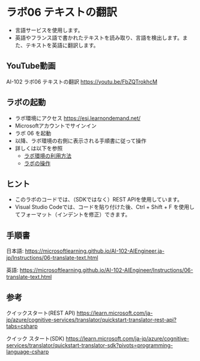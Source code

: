 # ラボ06 テキストの翻訳

- 言語サービスを使用します。
- 英語やフランス語で書かれたテキストを読み取り、言語を検出します。また、テキストを英語に翻訳します。

## YouTube動画

AI-102 ラボ06 テキストの翻訳
https://youtu.be/FbZQTrokhcM

## ラボの起動

- ラボ環境にアクセス https://esi.learnondemand.net/
- Microsoftアカウントでサインイン
- ラボ 06 を起動
- 以降、ラボ環境の右側に表示される手順書に従って操作
- 詳しくは以下を参照
  - [ラボ環境の利用方法](https://github.com/hiryamada/notes/blob/main/cloudslice/README.md)
  - [ラボの操作](https://github.com/hiryamada/notes/blob/main/cloudslice/CloudSliceLab.pdf)

## ヒント

- このラボのコードでは、（SDKではなく）REST APIを使用しています。
- Visual Studio Codeでは、コードを貼り付けた後、Ctrl + Shift + F を使用してフォーマット（インデントを修正）できます。

## 手順書

日本語:
https://microsoftlearning.github.io/AI-102-AIEngineer.ja-jp/Instructions/06-translate-text.html

英語:
https://microsoftlearning.github.io/AI-102-AIEngineer/Instructions/06-translate-text.html

## 参考

クイックスタート(REST API)
https://learn.microsoft.com/ja-jp/azure/cognitive-services/translator/quickstart-translator-rest-api?tabs=csharp

クイック スタート(SDK)
https://learn.microsoft.com/ja-jp/azure/cognitive-services/translator/quickstart-translator-sdk?pivots=programming-language-csharp
